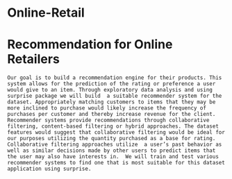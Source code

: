 # Online-Retail
# Recommendation for Online Retailers
	Our goal is to build a recommendation engine for their products. This system allows for the prediction of the rating or preference a user would give to an item. Through exploratory data analysis and using surprise package we will build  a suitable recommender system for the dataset. Appropriately matching customers to items that they may be more inclined to purchase would likely increase the frequency of purchases per customer and thereby increase revenue for the client.
	Recommender systems provide recommendations through collaborative filtering, content-based filtering or hybrid approaches. The dataset features would suggest that collaborative filtering would be ideal for our purposes utilizing the quantity purchased as a base for rating. Collaborative filtering approaches utilize  a user’s past behavior as well as similar decisions made by other users to predict items that the user may also have interests in.  We will train and test various recommender systems to find one that is most suitable for this dataset application using surprise.
